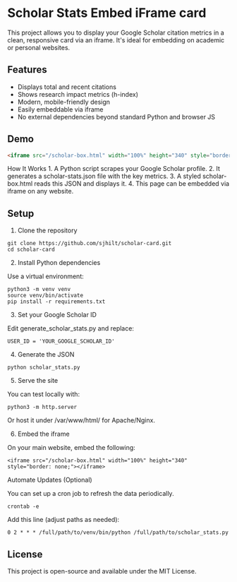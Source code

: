 
# Scholar Stats Embed iFrame card

This project allows you to display your Google Scholar citation metrics in a clean, responsive card via an iframe. It's ideal for embedding on academic or personal websites.

## Features

- Displays total and recent citations
- Shows research impact metrics (h-index)
- Modern, mobile-friendly design
- Easily embeddable via iframe
- No external dependencies beyond standard Python and browser JS

## Demo

```html
<iframe src="/scholar-box.html" width="100%" height="340" style="border: none;"></iframe>
```
How It Works
	1.	A Python script scrapes your Google Scholar profile.
	2.	It generates a scholar-stats.json file with the key metrics.
	3.	A styled scholar-box.html reads this JSON and displays it.
	4.	This page can be embedded via iframe on any website.

## Setup

1. Clone the repository
```
git clone https://github.com/sjhilt/scholar-card.git
cd scholar-card
```
2. Install Python dependencies

Use a virtual environment:
```
python3 -m venv venv
source venv/bin/activate
pip install -r requirements.txt
```
3. Set your Google Scholar ID

Edit generate_scholar_stats.py and replace:
```
USER_ID = 'YOUR_GOOGLE_SCHOLAR_ID'
```
4. Generate the JSON
```
python scholar_stats.py
```
5. Serve the site

You can test locally with:
```
python3 -m http.server
```
Or host it under /var/www/html/ for Apache/Nginx.

6. Embed the iframe

On your main website, embed the following:
```
<iframe src="/scholar-box.html" width="100%" height="340" style="border: none;"></iframe>
```
Automate Updates (Optional)

You can set up a cron job to refresh the data periodically.
```
crontab -e
```
Add this line (adjust paths as needed):
```
0 2 * * * /full/path/to/venv/bin/python /full/path/to/scholar_stats.py
```
## License

This project is open-source and available under the MIT License.


